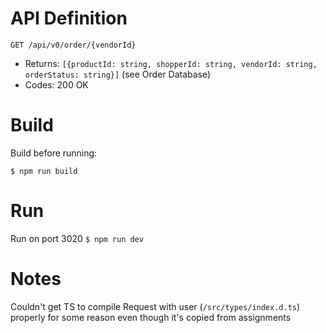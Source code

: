 # API Definition

`GET /api/v0/order/{vendorId}`

- Returns: `[{productId: string, shopperId: string, vendorId: string, orderStatus: string}]` (see Order Database)
- Codes: 200 OK

# Build

Build before running:

`$ npm run build`

# Run

Run on port 3020
`$ npm run dev`

# Notes

Couldn't get TS to compile Request with user (`/src/types/index.d.ts`) properly for some reason even though it's copied from assignments
